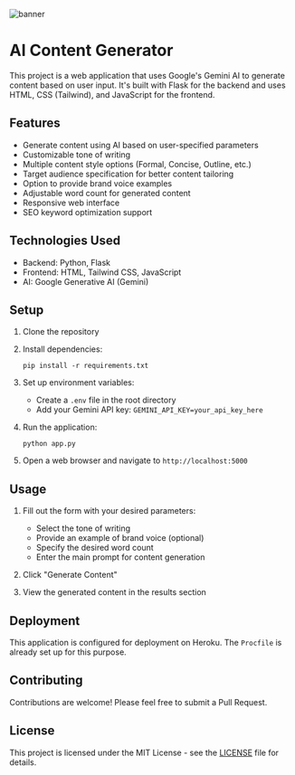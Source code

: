 ![banner](banner.png)

# AI Content Generator

This project is a web application that uses Google's Gemini AI to generate content based on user input. It's built with Flask for the backend and uses HTML, CSS (Tailwind), and JavaScript for the frontend.

## Features

- Generate content using AI based on user-specified parameters
- Customizable tone of writing
- Multiple content style options (Formal, Concise, Outline, etc.)
- Target audience specification for better content tailoring
- Option to provide brand voice examples
- Adjustable word count for generated content
- Responsive web interface
- SEO keyword optimization support

## Technologies Used

- Backend: Python, Flask
- Frontend: HTML, Tailwind CSS, JavaScript
- AI: Google Generative AI (Gemini)

## Setup

1. Clone the repository
2. Install dependencies:
   ```
   pip install -r requirements.txt
   ```
3. Set up environment variables:
   - Create a `.env` file in the root directory
   - Add your Gemini API key: `GEMINI_API_KEY=your_api_key_here`

4. Run the application:
   ```
   python app.py
   ```

5. Open a web browser and navigate to `http://localhost:5000`

## Usage

1. Fill out the form with your desired parameters:
   - Select the tone of writing
   - Provide an example of brand voice (optional)
   - Specify the desired word count
   - Enter the main prompt for content generation

2. Click "Generate Content"
3. View the generated content in the results section

## Deployment

This application is configured for deployment on Heroku. The `Procfile` is already set up for this purpose.

## Contributing

Contributions are welcome! Please feel free to submit a Pull Request.

## License

This project is licensed under the MIT License - see the [LICENSE](LICENSE) file for details.
